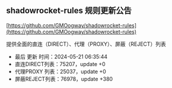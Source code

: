 ## shadowrocket-rules 规则更新公告

[https://github.com/GMOogway/shadowrocket-rules](https://github.com/GMOogway/shadowrocket-rules)

提供全面的直连（DIRECT）、代理（PROXY）、屏蔽（REJECT）列表
- 最后 更新 时间：2024-05-21 06:35:44
- 直连DIRECT列表：75207，update +0
- 代理PROXY 列表：25037，update +0
- 屏蔽REJECT列表：76978，update +380